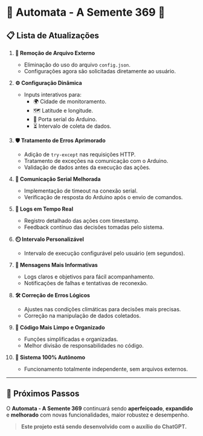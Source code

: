 # 🌿 **Automata - A Semente 369** 🤖

## 📋 **Lista de Atualizações**

1. **🔄 Remoção de Arquivo Externo**  
   - Eliminação do uso do arquivo `config.json`.  
   - Configurações agora são solicitadas diretamente ao usuário.

2. **⚙️ Configuração Dinâmica**  
   - Inputs interativos para:  
     - 🌍 Cidade de monitoramento.  
     - 🗺️ Latitude e longitude.  
     - 🔌 Porta serial do Arduino.  
     - ⏳ Intervalo de coleta de dados.  

3. **🛡️ Tratamento de Erros Aprimorado**  
   - Adição de `try-except` nas requisições HTTP.  
   - Tratamento de exceções na comunicação com o Arduino.  
   - Validação de dados antes da execução das ações.

4. **📶 Comunicação Serial Melhorada**  
   - Implementação de timeout na conexão serial.  
   - Verificação de resposta do Arduino após o envio de comandos.

5. **📝 Logs em Tempo Real**  
   - Registro detalhado das ações com timestamp.  
   - Feedback contínuo das decisões tomadas pelo sistema.

6. **⏲️ Intervalo Personalizável**  
   - Intervalo de execução configurável pelo usuário (em segundos).

7. **📢 Mensagens Mais Informativas**  
   - Logs claros e objetivos para fácil acompanhamento.  
   - Notificações de falhas e tentativas de reconexão.

8. **🛠️ Correção de Erros Lógicos**  
   - Ajustes nas condições climáticas para decisões mais precisas.  
   - Correção na manipulação de dados coletados.

9. **🧹 Código Mais Limpo e Organizado**  
   - Funções simplificadas e organizadas.  
   - Melhor divisão de responsabilidades no código.

10. **🤖 Sistema 100% Autônomo**  
    - Funcionamento totalmente independente, sem arquivos externos.

---

## 🌱 **Próximos Passos**  

O **Automata - A Semente 369** continuará sendo **aperfeiçoado**, **expandido** e **melhorado** com novas funcionalidades, maior robustez e desempenho.  

> **Este projeto está sendo desenvolvido com o auxílio do ChatGPT.**
